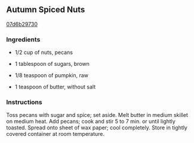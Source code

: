 ## Autumn Spiced Nuts

[07d6b29730](http://www.kraftrecipes.com/recipes/autumn-spiced-nuts-90203.aspx)

### Ingredients

 - 1/2 cup of nuts, pecans

 - 1 tablespoon of sugars, brown

 - 1/8 teaspoon of pumpkin, raw

 - 1 teaspoon of butter, without salt

### Instructions

Toss pecans with sugar and spice; set aside. Melt butter in medium skillet on medium heat. Add pecans; cook and stir 5 to 7 min. or until lightly toasted. Spread onto sheet of wax paper; cool completely. Store in tightly covered container at room temperature.